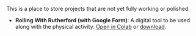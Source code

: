 This is a place to store projects that are not yet fully working or polished. 

- **Rolling With Rutherford (with Google Form)**: A digital tool to be used along with the physical activity. [Open in Colab](https://colab.research.google.com/github/QuarkNet-HEP/coding-camp/blob/main/Work%20in%20Progress/Rolling_With_Rutherford_Using_Google_Forms.ipynb) or [download](https://github.com//QuarkNet-HEP/coding-camp/raw/master/Work%20in%20Progress/Rolling_With_Rutherford_Using_Google_Forms.ipynb).  
